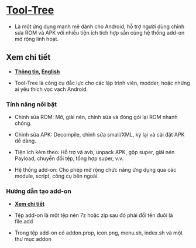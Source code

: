 # [Tool-Tree](https://zenlua.github.io/Tool-Tree) 

- Là một ứng dụng mạnh mẽ dành cho Android, hỗ trợ người dùng chỉnh sửa ROM và APK với nhiều tiện ích tích hợp sẵn cùng hệ thống add-on mở rộng linh hoạt.

## Xem chi tiết

- **[Thông tin](https://zenlua.github.io/Tool-Tree/Information.html),  [English](https://zenlua.github.io/Tool-Tree/English.html)**

- Tool-Tree là công cụ đắc lực cho các lập trình viên, modder, hoặc những ai yêu thích vọc vạch Android.

### Tính năng nổi bật

- Chỉnh sửa ROM: Mở, giải nén, chỉnh sửa và đóng gói lại ROM nhanh chóng.

- Chỉnh sửa APK: Decompile, chỉnh sửa smali/XML, ký lại và cài đặt APK dễ dàng.

- Tiện ích kèm theo: Hỗ trợ vá avb, unpack APK, gộp super, giải nén Payload, chuyển đổi tệp, tổng hợp super, v.v.

- Hệ thống add-on: Cho phép mở rộng chức năng ứng dụng qua các module, script, công cụ bên ngoài.

### Hướng dẫn tạo add-on

- **[Xem chi tiết](https://zenlua.github.io/Tool-Tree/Add-on.html)**

- Tệp add-on là một tệp nén 7z hoặc zip sau đó phải đổi tên đuôi là file.add

- Trong tệp add-on có addon.prop, icon.png, menu.sh, index.sh và một thư mục addon


